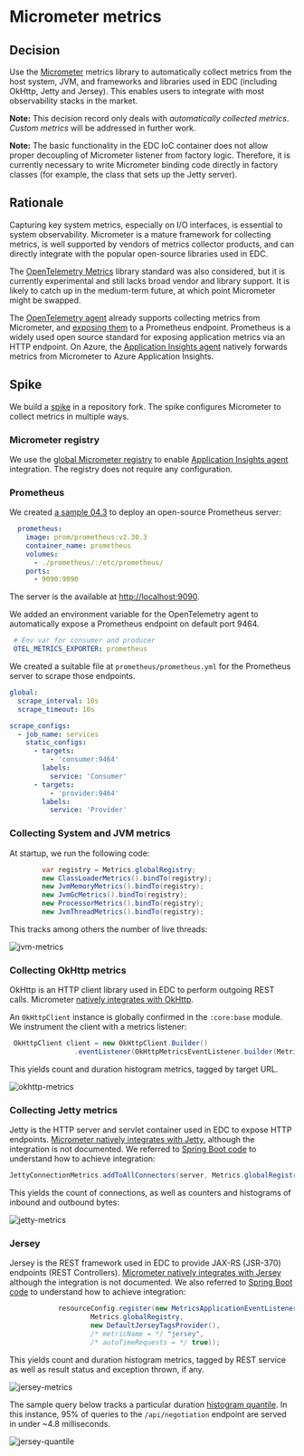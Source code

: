 # Micrometer metrics

## Decision

Use the [Micrometer](https://micrometer.io/) metrics library to automatically collect metrics from the host system, JVM, and frameworks and libraries used in EDC (including OkHttp, Jetty and Jersey). This enables users to integrate with most observability stacks in the market.

**Note:** This decision record only deals with *automatically collected metrics*. *Custom metrics* will be addressed in further work.

**Note:** The basic functionality in the EDC IoC container does not allow proper decoupling of Micrometer listener from factory logic. Therefore, it is currently necessary to write Micrometer binding code directly in factory classes (for example, the class that sets up the Jetty server).

## Rationale

Capturing key system metrics, especially on I/O interfaces, is essential to system observability. Micrometer is a mature framework for collecting metrics, is well supported by vendors of metrics collector products, and can directly integrate with the popular open-source libraries used in EDC.

The [OpenTelemetry Metrics](https://opentelemetry.io/docs/reference/specification/metrics/) library standard was also considered, but it is currently experimental and still lacks broad vendor and library support. It is likely to catch up in the medium-term future, at which point Micrometer might be swapped.

The [OpenTelemetry agent](https://github.com/open-telemetry/opentelemetry-java-instrumentation/blob/main/docs/supported-libraries.md#libraries--frameworks) already supports collecting metrics from Micrometer, and [exposing them](https://github.com/open-telemetry/opentelemetry-java/blob/main/sdk-extensions/autoconfigure/README.md) to a Prometheus endpoint. Prometheus is a widely used open source standard for exposing application metrics via an HTTP endpoint. On Azure, the [Application Insights agent](https://docs.microsoft.com/azure/azure-monitor/app/java-in-process-agent) natively forwards metrics from Micrometer to Azure Application Insights.

## Spike

We build a [spike](https://github.com/eclipse-dataspaceconnector/DataSpaceConnector/compare/main...agera-edc:spike/419/7-micrometer-metrics?expand=1) in a repository fork. The spike configures Micrometer to collect metrics in multiple ways.

### Micrometer registry

We use the [global Micrometer registry](https://micrometer.io/docs/concepts#_global_registry) to enable [Application Insights agent](https://docs.microsoft.com/azure/azure-monitor/app/java-in-process-agent) integration. The registry does not require any configuration.

### Prometheus

We created [a sample 04.3](https://github.com/agera-edc/DataSpaceConnector/tree/spike/419/7-micrometer-metrics/samples/04.3-open-telemetry) to deploy an open-source Prometheus server:

```yaml
  prometheus:
    image: prom/prometheus:v2.30.3
    container_name: prometheus
    volumes:
      - ./prometheus/:/etc/prometheus/
    ports:
      - 9090:9090
```

The server is the available at [http://localhost:9090](http://localhost:9090).

We added an environment variable for the OpenTelemetry agent to automatically expose a Prometheus endpoint on default port 9464.

```yaml
 # Env var for consumer and producer
 OTEL_METRICS_EXPORTER: prometheus
```

We created a suitable file at `prometheus/prometheus.yml` for the Prometheus server to scrape those endpoints.

```yaml
global:
  scrape_interval: 10s
  scrape_timeout: 10s

scrape_configs:
  - job_name: services
    static_configs:
      - targets:
          - 'consumer:9464'
        labels:
          service: 'Consumer'
      - targets:
          - 'provider:9464'
        labels:
          service: 'Provider'
```

### Collecting System and JVM metrics

At startup, we run the following code:

```java
        var registry = Metrics.globalRegistry;
        new ClassLoaderMetrics().bindTo(registry);
        new JvmMemoryMetrics().bindTo(registry);
        new JvmGcMetrics().bindTo(registry);
        new ProcessorMetrics().bindTo(registry);
        new JvmThreadMetrics().bindTo(registry);
```

This tracks among others the number of live threads:

![jvm-metrics](jvm-metrics.png)

### Collecting OkHttp metrics

OkHttp is an HTTP client library used in EDC to perform outgoing REST calls. Micrometer [natively integrates with OkHttp](https://micrometer.io/docs/ref/okhttpclient).

An `OkHttpClient` instance is globally confirmed in the `:core:base` module. We instrument the client with a metrics listener:

```java
 OkHttpClient client = new OkHttpClient.Builder()
                .eventListener(OkHttpMetricsEventListener.builder(Metrics.globalRegistry, "okhttp.requests").build())
```

This yields count and duration histogram metrics, tagged by target URL.

![okhttp-metrics](okhttp-metrics.png)

### Collecting Jetty metrics

Jetty is the HTTP server and servlet container used in EDC to expose HTTP endpoints. [Micrometer natively integrates with Jetty](https://github.com/micrometer-metrics/micrometer/tree/main/micrometer-core/src/main/java/io/micrometer/core/instrument/binder/jetty), although the integration is not documented. We referred to [Spring Boot code](https://github.com/spring-projects/spring-boot/blob/ce6b12a02480f77ead612834123ba640509649c9/spring-boot-project/spring-boot-actuator/src/main/java/org/springframework/boot/actuate/metrics/web/jetty/JettyConnectionMetricsBinder.java#L49) to understand how to achieve integration:

```java
JettyConnectionMetrics.addToAllConnectors(server, Metrics.globalRegistry);
```

This yields the count of connections, as well as counters and histograms of inbound and outbound bytes:

![jetty-metrics](jetty-metrics.png)

### Jersey

Jersey is the REST framework used in EDC to provide JAX-RS (JSR-370) endpoints (REST Controllers). [Micrometer natively integrates with Jersey](https://github.com/micrometer-metrics/micrometer/tree/main/micrometer-core/src/main/java/io/micrometer/core/instrument/binder/jersey/server) although the integration is not documented. We also referred to [Spring Boot code](https://github.com/spring-projects/spring-boot/blob/d336a96b7f204a398b8237560c5dfa7095c53460/spring-boot-project/spring-boot-actuator-autoconfigure/src/main/java/org/springframework/boot/actuate/autoconfigure/metrics/jersey/JerseyServerMetricsAutoConfiguration.java#L81) to understand how to achieve integration:

```java
            resourceConfig.register(new MetricsApplicationEventListener(
                    Metrics.globalRegistry,
                    new DefaultJerseyTagsProvider(),
                    /* metricName = */ "jersey",
                    /* autoTimeRequests = */ true));
```

This yields count and duration histogram metrics, tagged by REST service as well as result status and exception thrown, if any.

![jersey-metrics](jersey-metrics.png)

The sample query below tracks a particular duration [histogram quantile](https://prometheus.io/docs/practices/histograms/#quantiles). In this instance, 95% of queries to the `/api/negotiation` endpoint are served in under ~4.8 milliseconds.

![jersey-quantile](jersey-quantile.png)
